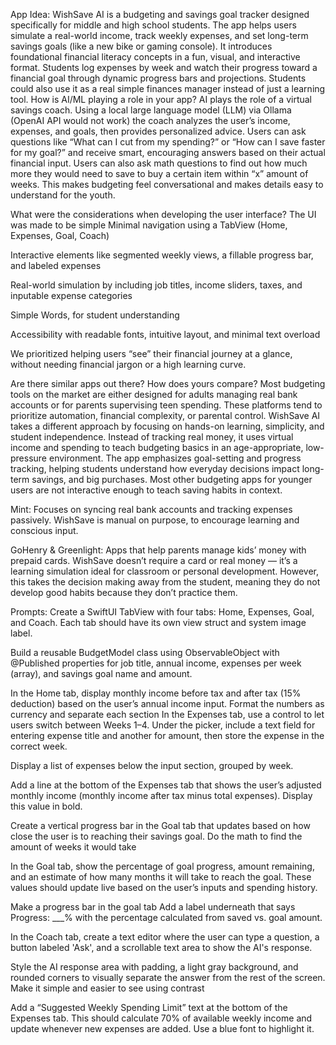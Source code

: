 App Idea:
WishSave AI is a budgeting and savings goal tracker designed specifically for middle and high school students. The app helps users simulate a real-world income, track weekly expenses, and set long-term savings goals (like a new bike or gaming console). It introduces foundational financial literacy concepts in a fun, visual, and interactive format. Students log expenses by week and watch their progress toward a financial goal through dynamic progress bars and projections. Students could also use it as a real simple finances manager instead of just a learning tool.
How is AI/ML playing a role in your app?
AI plays the role of a virtual savings coach. Using a local large language model (LLM) via Ollama (OpenAI API would not work) the coach analyzes the user’s income, expenses, and goals, then provides personalized advice. Users can ask questions like “What can I cut from my spending?” or “How can I save faster for my goal?” and receive smart, encouraging answers based on their actual financial input. Users can also ask math questions to find out how much more they would need to save to buy a certain item within “x” amount of weeks. This makes budgeting feel conversational and makes details easy to understand for the youth.

What were the considerations when developing the user interface?
The UI was made to be simple
Minimal navigation using a TabView (Home, Expenses, Goal, Coach)


Interactive elements like segmented weekly views, a fillable progress bar, and labeled expenses


Real-world simulation by including job titles, income sliders, taxes, and inputable expense categories


Simple Words, for student understanding


Accessibility with readable fonts, intuitive layout, and minimal text overload


We prioritized helping users “see” their financial journey at a glance, without needing financial jargon or a high learning curve.


Are there similar apps out there? How does yours compare?
Most budgeting tools on the market are either designed for adults managing real bank accounts or for parents supervising teen spending. These platforms tend to prioritize automation, financial complexity, or parental control. WishSave AI takes a different approach by focusing on hands-on learning, simplicity, and student independence. Instead of tracking real money, it uses virtual income and spending to teach budgeting basics in an age-appropriate, low-pressure environment. The app emphasizes goal-setting and progress tracking, helping students understand how everyday decisions impact long-term savings, and big purchases. Most other budgeting apps for younger users are not interactive enough to teach saving habits in context.


Mint: Focuses on syncing real bank accounts and tracking expenses passively. WishSave is manual on purpose, to encourage learning and conscious input.


GoHenry & Greenlight: Apps that help parents manage kids’ money with prepaid cards. WishSave doesn’t require a card or real money — it’s a learning simulation ideal for classroom or personal development. However, this takes the decision making away from the student, meaning they do not develop good habits because they don’t practice them.


Prompts:
Create a SwiftUI TabView with four tabs: Home, Expenses, Goal, and Coach. Each tab should have its own view struct and system image label.

Build a reusable BudgetModel class using ObservableObject with @Published properties for job title, annual income, expenses per week (array), and savings goal name and amount.

In the Home tab, display monthly income before tax and after tax (15% deduction) based on the user’s annual income input. Format the numbers as currency and separate each section 
In the Expenses tab, use a control to let users switch between Weeks 1–4. Under the picker, include a text field for entering expense title and another for amount, then store the expense in the correct week.

Display a list of expenses below the input section, grouped by week. 

Add a line at the bottom of the Expenses tab that shows the user’s adjusted monthly income (monthly income after tax minus total expenses). Display this value in bold.

Create a vertical progress bar in the Goal tab that updates based on how close the user is to reaching their savings goal. Do the math to find the amount of weeks it would take

In the Goal tab, show the percentage of goal progress, amount remaining, and an estimate of how many months it will take to reach the goal. These values should update live based on the user’s inputs and spending history.

Make a progress bar in the goal tab Add a label underneath that says Progress: ___% with the percentage calculated from saved vs. goal amount.

In the Coach tab, create a text editor where the user can type a question, a button labeled 'Ask', and a scrollable text area to show the AI's response. 

Style the AI response area with padding, a light gray background, and rounded corners to visually separate the answer from the rest of the screen. Make it simple and easier to see using contrast

Add a “Suggested Weekly Spending Limit” text at the bottom of the Expenses tab. This should calculate 70% of available weekly income and update whenever new expenses are added. Use a blue font to highlight it.
